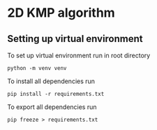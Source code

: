 # 2D KMP algorithm

## Setting up virtual environment

To set up virtual environment run in root directory
```shell
python -m venv venv
```

To install all dependencies run
```shell
pip install -r requirements.txt
```

To export all dependencies run
```shell
pip freeze > requirements.txt
```